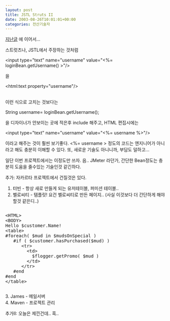 ```yaml
---
layout: post
title: JSTL Struts II
date: 2003-08-26T10:01:01+00:00
categories: 전산기술자
---
```

<a href="http://jinto.pe.kr/logs/archives/000204.html">지난글</a> 에 이어서...<p>

스트럿츠나, JSTL에서 주장하는 것처럼<br />
</p><p class="code">&lt;input type="text" name="username" value="&lt;%= loginBean.getUsername() &gt;"/&gt;</p>
을
<p class="code">&lt;html:text property="username"/&gt;</p>
<br />
이런 식으로 고치는 것보다는 <br />

<p class="code">String username= loginBean.getUsername();</p>
을 디자이너가 안보이는 곳에 적은후 include 해주고, HTML 편집시에는<br />

<p class="code">&lt;input type="text" name="username" value="&lt;%= username %&gt;"/&gt;</p>
이라고 해주는 것이 훨씬 보기좋다. &lt;%= username &gt; 정도의 코드는 엔지니어가 아니라고 해도 충분히 이해할 수 있다. 또, 새로운 기술도 아니니까, 부담도 덜하고...<p>

일단 이번 프로젝트에서는 이정도만 쓰자. 음.. JMeter 라던가, 간단한 Bean정도는 충분히 도움을 줄수있는 기술인것 같긴하다.</p><p>

추가:
자카르타 프로젝트에서 건질것은 있다. <br />
1. 터빈 - 항상 새로 만들게 되는 유저테이블, 퍼미션 테이블..<br />
2. 벨로씨티 - 템플릿! 요건 벨로씨티로 만든 페이지.. (사실 이것보다 더 간단하게 해야할것 같은디..)<br />
</p><pre><p class="code">&lt;HTML&gt;
&lt;BODY&gt;
Hello $customer.Name!
&lt;table&gt;
#foreach( $mud in $mudsOnSpecial )
   #if ( $customer.hasPurchased($mud) )
      &lt;tr&gt;
        &lt;td&gt;
          $flogger.getPromo( $mud )
        &lt;/td&gt;
      &lt;/tr&gt;
   #end
#end
&lt;/table&gt;
</p></pre>
3. James - 메일서버<br />
4. Maven - 프로젝트 관리<p>

추가II: 오늘은 제낀건데.. 흑..</p>
